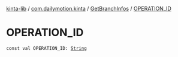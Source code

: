 [kinta-lib](../../index.md) / [com.dailymotion.kinta](../index.md) / [GetBranchInfos](index.md) / [OPERATION_ID](./-o-p-e-r-a-t-i-o-n_-i-d.md)

# OPERATION_ID

`const val OPERATION_ID: `[`String`](https://kotlinlang.org/api/latest/jvm/stdlib/kotlin/-string/index.html)